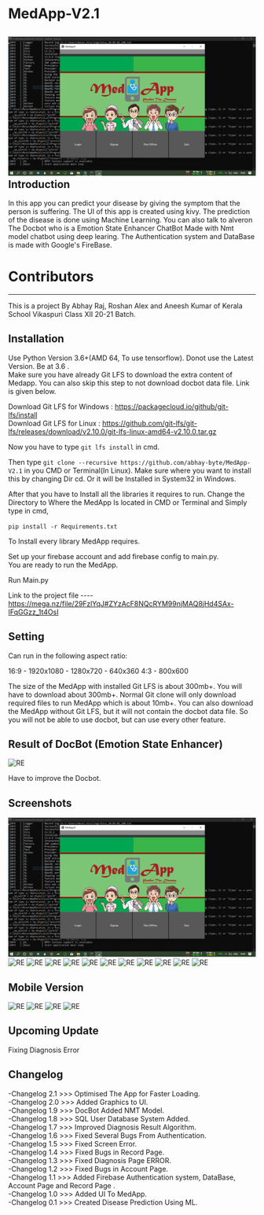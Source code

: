 # MedApp-V2.1
![RE](/Screenshots/1.PNG)
Introduction
------------
In this app you can predict your disease by giving the symptom that the person is suffering.
The UI of this app is created using kivy. The prediction of the disease is done using Machine Learning.
You can also talk to alveron The Docbot who is a Emotion State Enhancer ChatBot Made with Nmt model chatbot using deep learing.
The Authentication system and DataBase is made with Google's FireBase.

# Contributors
---------------
This is a project By Abhay Raj, Roshan Alex and Aneesh Kumar of Kerala School Vikaspuri Class XII 20-21 Batch. 


Installation
------------
Use Python Version 3.6+(AMD 64, To use tensorflow). Donot use the Latest Version. Be at 3.6 .<br/>
Make sure you have already Git LFS to download the extra content of Medapp. You can also skip this step to not download docbot data file. Link is given below.<br/>

Download Git LFS for Windows : https://packagecloud.io/github/git-lfs/install<br/>
Download Git LFS for Linux : https://github.com/git-lfs/git-lfs/releases/download/v2.10.0/git-lfs-linux-amd64-v2.10.0.tar.gz

Now you have to type ```git lfs install``` in cmd.

Then type ```git clone --recursive https://github.com/abhay-byte/MedApp-V2.1``` in you CMD or Terminal(In Linux). Make sure where you want to install this by changing Dir cd. Or it will be Installed in System32 in Windows.<br/>  

After that you have to Install all the libraries it requires to run. Change the Directory to Where the MedApp Is located in CMD or Terminal and Simply type in cmd,

```pip install -r Requirements.txt```

To Install every library MedApp requires.

Set up your firebase account and add firebase config to main.py.<br/>
You are ready to run the MedApp.

Run Main.py

Link to the project file ----  https://mega.nz/file/29FzlYqJ#ZYzAcF8NQcRYM99njMAQ8jHd4SAx-IFqGGzz_1t4OsI

Setting
-------
Can run in the following aspect ratio:<br/>

16:9 - 1920x1080 - 1280x720 - 640x360
4:3 - 800x600 <br/>

The size of the MedApp with installed Git LFS is about 300mb+. You will have to download about 300mb+. Normal Git clone will only download required files to run MedApp which is about 10mb+. You can also download the MedApp without Git LFS, but it will not contain the docbot data file. So you will not be able to use docbot, but can use every other feature. 

Result of DocBot (Emotion State Enhancer)
----------------------------------------
![RE](/Screenshots/Capture.PNG)

Have to improve the Docbot.

Screenshots
-----------
![RE](/Screenshots/1.PNG)
![RE](/Screenshots/2.PNG)
![RE](/Screenshots/3.PNG)
![RE](/Screenshots/4.PNG)
![RE](/Screenshots/5.PNG)
![RE](/Screenshots/6.PNG)
![RE](/Screenshots/7.PNG)
![RE](/Screenshots/8.PNG)
![RE](/Screenshots/9.PNG)
![RE](/Screenshots/10.PNG)
![RE](/Screenshots/11.PNG)
![RE](/Screenshots/12.PNG)

Mobile Version
--------------
![RE](/Screenshots/10.png)
![RE](/Screenshots/11.png)
![RE](/Screenshots/12.png)
![RE](/Screenshots/13.png)

Upcoming Update
---------------
Fixing Diagnosis Error

Changelog
-------
-Changelog 2.1 >>> Optimised The App for Faster Loading.<br/>
-Changelog 2.0 >>> Added Graphics to UI.<br/>
-Changelog 1.9 >>> DocBot Added NMT Model.<br />
-Changelog 1.8 >>> SQL User Database System Added.<br />
-Changelog 1.7 >>> Improved Diagnosis Result Algorithm.<br />
-Changelog 1.6 >>> Fixed Several Bugs From Authentication.<br />
-Changelog 1.5 >>> Fixed Screen Error.<br />
-Changelog 1.4 >>> Fixed Bugs in Record Page.<br />
-Changelog 1.3 >>> Fixed Diagnosis Page ERROR.<br />
-Changelog 1.2 >>> Fixed Bugs in Account Page.<br />
-Changelog 1.1 >>> Added Firebase Authentication system, DataBase, Account Page and Record Page .<br />
-Changelog 1.0 >>> Added UI To MedApp.<br />
-Changelog 0.1 >>> Created Disease Prediction Using ML.<br />
